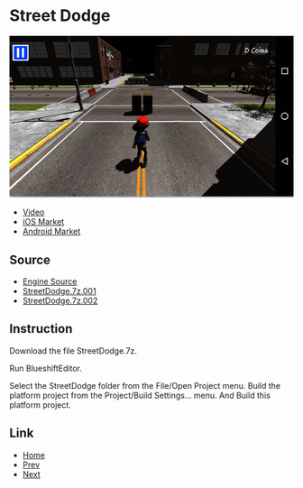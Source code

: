 # Street Dodge

![StreetDodge](StreetDodge.png)
* [Video](https://youtu.be/-NZZMA0MqvQ)
* [iOS Market](https://itunes.apple.com/kr/app/street-dodge/id1188185020?l=en&mt=8)
* [Android Market](https://play.google.com/store/apps/details?id=com.polygontek.StreetDodge)

## Source

* [Engine Source](https://github.com/PolygonTek/BlueshiftEngine/releases/tag/v0.2.2)
* [StreetDodge.7z.001](https://github.com/PolygonTek/BlueshiftDocument/raw/master/StreetDodge/StreetDodge.7z.001)
* [StreetDodge.7z.002](https://github.com/PolygonTek/BlueshiftDocument/raw/master/StreetDodge/StreetDodge.7z.002)

## Instruction

Download the file StreetDodge.7z.

Run BlueshiftEditor.

Select the StreetDodge folder from the File/Open Project menu.
Build the platform project from the Project/Build Settings... menu.
And Build this platform project.

## Link

* [Home](../README.md)
* [Prev](../Demo1/Demo1.md)
* [Next](../ShootingManiac/ShootingManiac.md)


